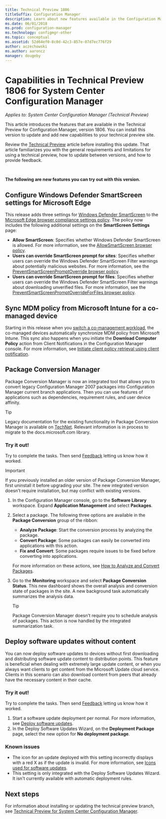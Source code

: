 ```yaml
---
title: Technical Preview 1806
titleSuffix: Configuration Manager
description: Learn about new features available in the Configuration Manager Technical Preview version 1806.
ms.date: 06/01/2018
ms.prod: configuration-manager
ms.technology: configmgr-other
ms.topic: conceptual
ms.assetid: 52d64ef0-8c0d-42c3-857e-07d7ec776f29
author: aczechowski
ms.author: aaroncz
manager: dougeby
---
```


# Capabilities in Technical Preview 1806 for System Center Configuration Manager

*Applies to: System Center Configuration Manager (Technical Preview)*

This article introduces the features that are available in the Technical Preview for Configuration Manager, version 1806. You can install this version to update and add new capabilities to your technical preview site. 

Review the [Technical Preview](/sccm/core/get-started/technical-preview) article before installing this update. That article familiarizes you with the general requirements and limitations for using a technical preview, how to update between versions, and how to provide feedback.     


<!--  Known Issues Template
## Known Issues in this Technical Preview

### <a name="bkmk_ANCHOR"></a> Known issue title
<!--bugID--
Issue description and cause.

#### Workaround
Steps to workaround, if any.  
-->



</br>

**The following are new features you can try out with this version.**  



## Configure Windows Defender SmartScreen settings for Microsoft Edge
<!--1353701-->
This release adds three settings for [Windows Defender SmartScreen](/windows/security/threat-protection/windows-defender-smartscreen/windows-defender-smartscreen-overview) to the [Microsoft Edge browser compliance settings policy](/sccm/compliance/deploy-use/browser-profiles). The policy now includes the following additional settings on the **SmartScreen Settings** page:
- **Allow SmartScreen**: Specifies whether Windows Defender SmartScreen is allowed. For more information, see the [AllowSmartScreen browser policy](/windows/client-management/mdm/policy-csp-browser#browser-allowsmartscreen).
- **Users can override SmartScreen prompt for sites**: Specifies whether users can override the Windows Defender SmartScreen Filter warnings about potentially malicious websites. For more information, see the [PreventSmartScreenPromptOverride browser policy](/windows/client-management/mdm/policy-csp-browser#browser-preventsmartscreenpromptoverride).
- **Users can override SmartScreen prompt for files**: Specifies whether users can override the Windows Defender SmartScreen Filter warnings about downloading unverified files. For more information, see the [PreventSmartScreenPromptOverrideForFiles browser policy](/windows/client-management/mdm/policy-csp-browser#browser-preventsmartscreenpromptoverrideforfiles).



## Sync MDM policy from Microsoft Intune for a co-managed device
<!--1357377-->
Starting in this release when you [switch a co-management workload](/sccm/core/clients/manage/co-management-switch-workloads), the co-managed devices automatically synchronize MDM policy from Microsoft Intune. This sync also happens when you initiate the **Download Computer Policy** action from Client Notifications in the Configuration Manager console. For more information, see [Initiate client policy retrieval using client notification](/sccm/core/clients/manage/manage-clients#initiate-client-policy-retrieval-using-client-notification).



## Package Conversion Manager 
<!--1357861-->
Package Conversion Manager is now an integrated tool that allows you to convert legacy Configuration Manager 2007 packages into Configuration Manager current branch applications. Then you can use features of applications such as dependencies, requirement rules, and user device affinity.

> [!Tip]  
> Legacy documentation for the existing functionality in Package Conversion Manager is available on [TechNet](https://technet.microsoft.com/library/hh531519.aspx). Relevant information is in process to migrate to the docs.microsoft.com library.

### Try it out!
 Try to complete the tasks. Then send [Feedback](capabilities-in-technical-preview-1804.md#bkmk_feedback) letting us know how it worked.

> [!Important]  
> If you previously installed an older version of Package Conversion Manager, first uninstall it before upgrading your site. The new integrated version doesn't require installation, but may conflict with existing versions.  

1. In the Configuration Manager console, go to the **Software Library** workspace. Expand **Application Management** and select **Packages**.  
2. Select a package. The following three options are available in the **Package Conversion** group of the ribbon:  
     - **Analyze Package**: Start the conversion process by analyzing the package.
     - **Convert Package**: Some packages can easily be converted into applications with this action.
     - **Fix and Convert**: Some packages require issues to be fixed before converting into applications.  

   For more information on these actions, see [How to Analyze and Convert Packages](https://docs.microsoft.com/previous-versions/system-center/system-center-2012-R2/hh846244%28v%3dtechnet.10%29).  

3. Go to the **Monitoring** workspace and select **Package Conversion Status**. This new dashboard shows the overall analysis and conversion state of packages in the site. A new background task automatically summarizes the analysis data.  

   > [!Tip]  
   > Package Conversion Manager doesn't require you to schedule analysis of packages. This action is now handled by the integrated summarization task.  



## Deploy software updates without content
<!--1357933-->
You can now deploy software updates to devices without first downloading and distributing software update content to distribution points. This feature is beneficial when dealing with extremely large update content, or when you always want clients to get content from the Microsoft Update cloud service. Clients in this scenario can also download content from peers that already have the necessary content in their cache.

### Try it out!
 Try to complete the tasks. Then send [Feedback](capabilities-in-technical-preview-1804.md#bkmk_feedback) letting us know how it worked.

1. Start a software update deployment per normal. For more information, see [Deploy software updates](/sccm/sum/deploy-use/deploy-software-updates).
2. In the Deploy Software Updates Wizard, on the **Deployment Package** page, select the new option for **No deployment package**.

### Known issues
- The icon for an update deployed with this setting incorrectly displays with a red X as if the update is invalid. For more information, see [Icons used for software updates](/sccm/sum/understand/software-updates-icons). <!--bugID-->  
- This setting is only integrated with the Deploy Software Updates Wizard. It isn't currently available with automatic deployment rules. <!--bugID-->  



## Next steps
For information about installing or updating the technical preview branch, see [Technical Preview for System Center Configuration Manager](/sccm/core/get-started/technical-preview).    
